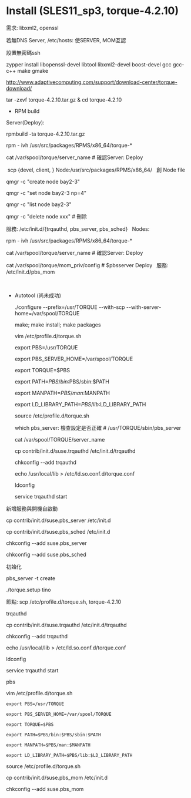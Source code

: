 # Install (SLES11_sp3, torque-4.2.10)

需求: libxml2, openssl
  
若無DNS Server, /etc/hosts: 使SERVER, MOM互認

設置無密碼ssh

  zypper install libopenssl-devel libtool libxml2-devel boost-devel gcc gcc-c++ make gmake
  
<http://www.adaptivecomputing.com/support/download-center/torque-download/>
  
  tar -zxvf torque-4.2.10.tar.gz & cd torque-4.2.10
  
- RPM build

Server(Deploy): 

  rpmbuild -ta torque-4.2.10.tar.gz

  rpm - ivh /usr/src/packages/RPMS/x86_64/torque-*
  
  cat /var/spool/torque/server_name # 確認Server: Deploy

  scp {devel, client, } Node:/usr/src/packages/RPMS/x86_64/
  
創 Node file
  
  qmgr -c "create node bay2-3"
  
  qmgr -c "set node bay2-3 np=4"
  
  qmgr -c "list node bay2-3"
  
  qmgr -c "delete node xxx" # 刪除

服務: /etc/init.d/{trqauthd, pbs_server, pbs_sched}
  
Nodes:

  rpm - ivh /usr/src/packages/RPMS/x86_64/torque-*
  
  cat /var/spool/torque/server_name # 確認Server: Deploy
  
  cat /var/spool/torque/mom_priv/config # $pbsserver Deploy
  
服務: /etc/init.d/pbs_mom

  
- Autotool (尚未成功)
  
  ./configure --prefix=/usr/TORQUE --with-scp --with-server-home=/var/spool/TORQUE
  
  make; make install; make packages
  
  vim /etc/profile.d/torque.sh
  
    export PBS=/usr/TORQUE
    
    export PBS_SERVER_HOME=/var/spool/TORQUE
    
    export TORQUE=$PBS
    
    export PATH=$PBS/bin:$PBS/sbin:$PATH
    
    export MANPATH=$PBS/man:$MANPATH
    
    export LD_LIBRARY_PATH=$PBS/lib:$LD_LIBRARY_PATH
    
  source /etc/profile.d/torque.sh
    
  which pbs_server: 檢查設定是否正確  # /usr/TORQUE/sbin/pbs_server
  
  cat /var/spool/TORQUE/server_name
  
  cp contrib/init.d/suse.trqauthd /etc/init.d/trqauthd
  
  chkconfig --add trqauthd
  
  echo /usr/local/lib > /etc/ld.so.conf.d/torque.conf
  
  ldconfig
  
  service trqauthd start

新增服務與開機自啟動
  
  cp contrib/init.d/suse.pbs_server /etc/init.d
  
  cp contrib/init.d/suse.pbs_sched /etc/init.d
  
  chkconfig --add suse.pbs_server
  
  chkconfig --add suse.pbs_sched
  
  
初始化

  pbs_server -t create
  
  ./torque.setup tino
  
  
  
節點: scp /etc/profile.d/torque.sh, torque-4.2.10

trqauthd

  cp contrib/init.d/suse.trqauthd /etc/init.d/trqauthd
  
  chkconfig --add trqauthd
  
  echo /usr/local/lib > /etc/ld.so.conf.d/torque.conf
  
  ldconfig
  
  service trqauthd start
  
pbs

  vim /etc/profile.d/torque.sh
  
    export PBS=/usr/TORQUE
    
    export PBS_SERVER_HOME=/var/spool/TORQUE
    
    export TORQUE=$PBS
    
    export PATH=$PBS/bin:$PBS/sbin:$PATH
    
    export MANPATH=$PBS/man:$MANPATH
    
    export LD_LIBRARY_PATH=$PBS/lib:$LD_LIBRARY_PATH
    
  source /etc/profile.d/torque.sh
  
  cp contrib/init.d/suse.pbs_mom /etc/init.d
  
  chkconfig --add suse.pbs_mom

